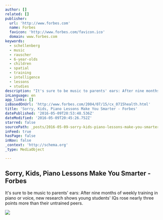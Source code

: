 ```yaml
---
author: []
related: []
publisher:
  url: 'http://www.forbes.com'
  name: Forbes
  favicon: 'http://www.forbes.com/favicon.ico'
  domain: www.forbes.com
keywords:
  - schellenberg
  - music
  - rauscher
  - 6-year-olds
  - children
  - spatial
  - training
  - intelligence
  - lessons
  - studies
description: "It's sure to be music to parents' ears: After nine months of weekly training in piano or voice, new research shows young students' IQs rose nearly three points more than their untrained peers."
inLanguage: en
app_links: []
isBasedOnUrl: 'http://www.forbes.com/2004/07/15/cx_0715health.html'
title: 'Sorry, Kids, Piano Lessons Make You Smarter - Forbes'
datePublished: '2016-05-09T20:53:48.536Z'
dateModified: '2016-05-09T20:45:26.752Z'
starred: false
sourcePath: _posts/2016-05-09-sorry-kids-piano-lessons-make-you-smarter-forbes.md
inFeed: true
hasPage: false
inNav: false
_context: 'http://schema.org'
_type: MediaObject

---
```

<article style=""><h1>Sorry, Kids, Piano Lessons Make You Smarter - Forbes</h1><p>It's sure to be music to parents' ears: After nine months of weekly training in piano or voice, new research shows young students' IQs rose nearly three points more than their untrained peers.</p><img src="http://i.forbesimg.com/media/assets/forbes_1200x1200.jpg" /></article>